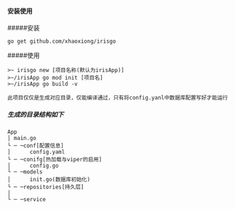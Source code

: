 #### 安装使用
#####安装
```
go get github.com/xhaoxiong/irisgo

```
#####使用
```
>~ irisgo new [项目名称(默认为irisApp)] 
>~/irisApp go mod init [项目名]
>~/irisApp go build -v

此项目仅仅是生成对应目录，仅能编译通过，只有将config.yanl中数据库配置写好才能运行
```

##### 生成的目录结构如下

```
App
│ main.go
└ ─ ─conf[配置信息]
│      config.yaml 
└ ─ ─conifg[热加载与viper的启用]
│      config.go
└ ─ ─models
│      init.go(数据库初始化)
└ ─ ─repositories[持久层]
│
└ ─ ─service


```